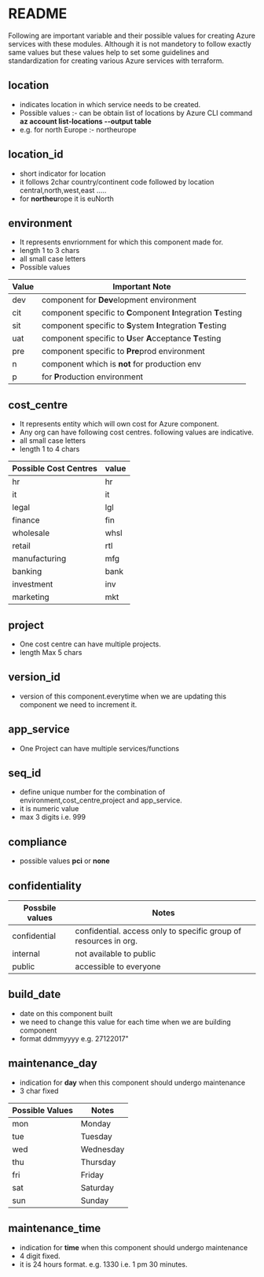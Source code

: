 # README #
Following are important variable and their possible values for creating Azure services with these modules.
Although it is not mandetory to follow exactly same values but these values help to set some guidelines and standardization for creating various Azure services with terraform.



## location ##
* indicates location in which service needs to be created.
* Possible values :- can be obtain list of locations by Azure CLI command **az account list-locations --output table**
* e.g. for north Europe :- northeurope

## location_id ##
* short indicator for location
* it follows 2char country/continent code followed by location central,north,west,east .....
* for **northeu**rope it is  euNorth



## environment ##
* It represents envriornment for which this component made for. 
* length 1 to 3 chars
* all small case letters
* Possible values

Value  | Important Note
------------- | -------------
dev  | 	component for **Dev**elopment environment
cit  | 	component specific to **C**omponent **I**ntegration **T**esting
sit  | 	component specific to **S**ystem **I**ntegration **T**esting
uat  | 	component specific to **U**ser **A**cceptance **T**esting
pre	 | 	component specific to **Pre**prod environment
n    |	component which is **not** for production env
p    |	for **P**roduction environment

## cost_centre ##
* It represents entity which will own cost for Azure component.
* Any org can have following cost centres. following values are indicative.
* all small case letters
* length 1 to 4 chars

Possible Cost Centres	|value
---------------------	|----
hr			|hr|
it			|it|
legal			|lgl|
finance			|fin|
wholesale		|whsl|
retail			|rtl|
manufacturing		|mfg|
banking			|bank|
investment		|inv|
marketing		|mkt|

## project ##
* One cost centre can have multiple projects.
* length  Max 5 chars

## version_id ##
* version of this component.everytime when we are updating this component we need to increment it.

## app_service ##
* One Project can have multiple services/functions
 
## seq_id ##
* define unique number for the combination of environment,cost_centre,project and app_service.
* it is numeric value
* max 3 digits i.e. 999

## compliance ##
* possible values **pci** or **none**

## confidentiality ##
Possbile values |Notes
----------------|---------------------------------------------------------------
confidential 	| confidential. access only to specific group of resources in org.
internal 	| not available to public
public		| accessible to everyone

## build_date ##
* date on this component built
* we need to change this value for each time when we are building component
* format ddmmyyyy e.g. 27122017"

## maintenance_day ##
* indication for **day** when this component should undergo maintenance
* 3 char fixed

Possible Values | Notes
----------------|--------
mon		|Monday
tue		|Tuesday
wed		|Wednesday
thu		|Thursday
fri		|Friday
sat		|Saturday
sun		|Sunday

## maintenance_time ##
* indication for **time** when this component should undergo maintenance
* 4 digit fixed.
* it is 24 hours format. e.g. 1330 i.e. 1 pm 30 minutes.


